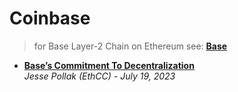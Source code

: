 # Coinbase

> for Base Layer-2 Chain on Ethereum see: [**Base**](/DeFi/Smart%20Contract%20Blockchains/Ethereum/Layer-2%20Chain/Base.md)

- [**Base’s Commitment To Decentralization**](https://www.youtube.com/watch?v=jbYo_Mtmw1M)
  <br/>_Jesse Pollak (EthCC) - July 19, 2023_
